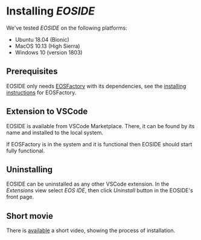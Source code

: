 # Installing *EOSIDE*

We've tested *EOSIDE* on the following platforms:

- Ubuntu 18.04 (Bionic)
- MacOS 10.13 (High Sierra)
- Windows 10 (version 1803)

## Prerequisites

EOSIDE only needs [EOSFactory](https://github.com/tokenika/eosfactory) with its dependencies, see the [installing instructions](https://eosfactory.io/build/html/tutorials/01.InstallingEOSFactory.html) for EOSFactory.

## Extension to VSCode

EOSIDE is available from VSCode Marketplace. There, it can be found by its name and installed to the local system.

If EOSFactory is in the system and it is functional then EOSIDE should start fully functional.

## Uninstalling

EOSIDE can be uninstalled as any other VSCode extension. In the *Extensions* view select *EOS IDE*, then click *Uninstall* button in the EOSIDE's front page.

## Short movie

There is [available](https://eosfactory.io/eoside/html/_static/installing.mp4) a short video, showing the process of installation.
